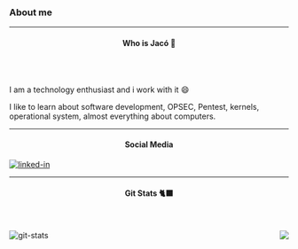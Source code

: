 ### About me
<hr>
<h4 align="center">Who is Jacó 🤔</h4>
<br> <br> 
<p alt="about me">I am a technology enthusiast and i work with it 😄 </p>
<p alt="about me">I like to learn about software development, OPSEC, Pentest, kernels, operational system, almost everything about computers.</p>
<hr>
<div alt="social media" align="left">
  <h4 align="center">Social Media</h4>
<a href="https://www.linkedin.com/in/jacomaga" target="_blank">
<img align="left "alt="linked-in" src="https://img.shields.io/badge/linkedin-%230077B5.svg?&style=for-the-badge&logo=linkedin&logoColor=white" /></a>
 </div>
 <hr>
<div alt="git stats">
  <h4 align="center">Git Stats 🐈‍⬛</h4>
<br> <br>  
  <img src="https://github-readme-stats.vercel.app/api?username=jacomaga&theme=tokyonight&show_icons=true" alt="git-stats" align="left" />


  <img src="https://github-readme-stats.vercel.app/api/top-langs/?username=jacomaga&hide=html&layout=compact=true&theme=tokyonight" align="right"  />

</div>


